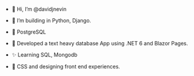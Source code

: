 - 👋 Hi, I’m @davidjnevin
- 👀 I’m building in Python, Django.
- 📖 PostgreSQL

- 🧩 Developed a text heavy database App using .NET 6 and Blazor Pages.
- ✨ Learning SQL, Mongodb

- 🧩 CSS and designing front end experiences.

<!---
davidjnevin/davidjnevin is a ✨ special ✨ repository because its `README.md` (this file) appears on your GitHub profile.
You can click the Preview link to take a look at your changes.
--->
